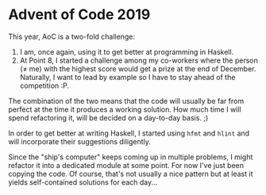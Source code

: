 # Advent of Code 2019

This year, AoC is a two-fold challenge:

 1. I am, once again, using it to get better at programming in Haskell.
 2. At Point 8, I started a challenge among my co-workers where the person (≠
    me) with the highest score would get a prize at the end of December.
    Naturally, I want to lead by example so I have to stay ahead of the
    competition :P.

The combination of the two means that the code will usually be far from perfect
at the time it produces a working solution. How much time I will spend
refactoring it, will be decided on a day-to-day basis. ;)

In order to get better at writing Haskell, I started using `hfmt` and `hlint`
and will incorporate their suggestions diligently.

Since the "ship's computer" keeps coming up in multiple problems, I might
refactor it into a dedicated module at some point. For now I've just been
copying the code. Of course, that's not usually a nice pattern but at least it
yields self-contained solutions for each day...
